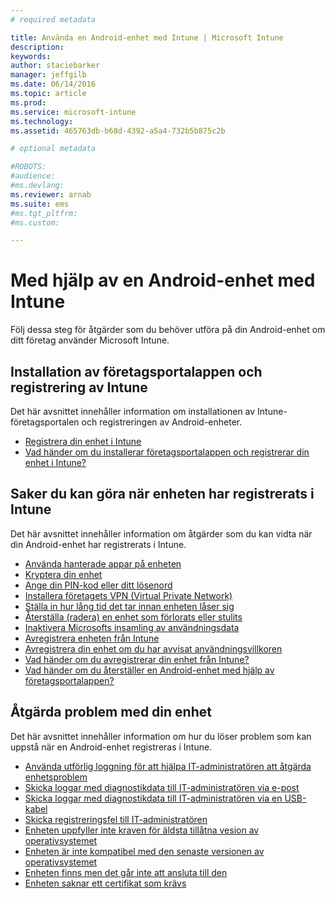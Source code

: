 ```yaml
---
# required metadata

title: Använda en Android-enhet med Intune | Microsoft Intune
description:
keywords:
author: staciebarker
manager: jeffgilb
ms.date: 06/14/2016
ms.topic: article
ms.prod:
ms.service: microsoft-intune
ms.technology:
ms.assetid: 465763db-b68d-4392-a5a4-732b5b875c2b

# optional metadata

#ROBOTS:
#audience:
#ms.devlang:
ms.reviewer: arnab
ms.suite: ems
#ms.tgt_pltfrm:
#ms.custom:

---
```



# Med hjälp av en Android-enhet med Intune

Följ dessa steg för åtgärder som du behöver utföra på din Android-enhet om ditt företag använder Microsoft Intune.

## Installation av företagsportalappen och registrering av Intune

Det här avsnittet innehåller information om installationen av Intune-företagsportalen och registreringen av Android-enheter.

- [Registrera din enhet i Intune](enroll-your-device-in-Intune-android.md)
- [Vad händer om du installerar företagsportalappen och registrerar din enhet i Intune?](what-happens-if-you-install-the-company-portal-app-and-enroll-your-device-in-intune-android.md)

## Saker du kan göra när enheten har registrerats i Intune

Det här avsnittet innehåller information om åtgärder som du kan vidta när din Android-enhet har registrerats i Intune.

- [Använda hanterade appar på enheten](use-managed-apps-on-your-device-android.md)
- [Kryptera din enhet](encrypt-your-device-android.md)
- [Ange din PIN-kod eller ditt lösenord](set-your-pin-or-password-android.md)
- [Installera företagets VPN (Virtual Private Network)](install-your-companys-virtual-private-network-VPN-android.md)
- [Ställa in hur lång tid det tar innan enheten låser sig](set-the-amount-of-time-before-your-device-is-locked-android.md)
- [Återställa (radera) en enhet som förlorats eller stulits](reset-erase-your-lost-or-stolen-device-android.md)
- [Inaktivera Microsofts insamling av användningsdata](turn-off-microsoft-usage-data-collection-android.md)
- [Avregistrera enheten från Intune](unenroll-your-device-from-intune-android.md)
- [Avregistrera din enhet om du har avvisat användningsvillkoren](unenroll-your-device-from-intune-if-you-declined-terms-of-use-android.md)
- [Vad händer om du avregistrerar din enhet från Intune?](what-happens-if-you-unenroll-your-device-from-intune-android.md)
- [Vad händer om du återställer en Android-enhet med hjälp av företagsportalappen?](what-happens-if-you-reset-your-device-using-the-company-portal-android.md)

## Åtgärda problem med din enhet

Det här avsnittet innehåller information om hur du löser problem som kan uppstå när en Android-enhet registreras i Intune.

- [Använda utförlig loggning för att hjälpa IT-administratören att åtgärda enhetsproblem](use-verbose-logging-to-help-your-it-administrator-fix-device-issues-android.md)
- [Skicka loggar med diagnostikdata till IT-administratören via e-post](send-diagnostic-data-logs-to-your-it-administrator-using-email-android.md)
- [Skicka loggar med diagnostikdata till IT-administratören via en USB-kabel](send-diagnostic-data-logs-to-your-it-administrator-using-a-usb-cable-android.md)
- [Skicka registreringsfel till IT-administratören](send-enrollment-errors-to-your-it-administrator-android.md)
- [Enheten uppfyller inte kraven för äldsta tillåtna vesion av operativsystemet](device-doesnt-have-the-required-minimum-operating-system-version-android.md)
- [Enheten är inte kompatibel med den senaste versionen av operativsystemet](device-doesnt-comply-with-maximum-operating-system-version-android.md)
- [Enheten finns men det går inte att ansluta till den](your-device-is-rooted-and-you-cant-connect-android.md)
- [Enheten saknar ett certifikat som krävs](your-device-is-missing-a-required-certificate-android.md)




<!--HONumber=Jun16_HO2-->



